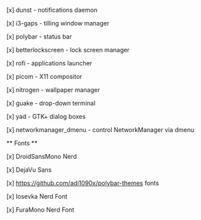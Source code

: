 [x] dunst - notifications daemon

[x] i3-gaps - tilling window manager

[x] polybar - status bar

[x] betterlockscreen - lock screen manager

[x] rofi - applications launcher

[x] picom - X11 compositor

[x] nitrogen - wallpaper manager

[x] guake - drop-down terminal

[x] yad - GTK+ dialog boxes

[x] networkmanager_dmenu - control NetworkManager via dmenu

** Fonts **

[x] DroidSansMono Nerd

[x] DejaVu Sans

[x] https://github.com/adi1090x/polybar-themes fonts

[x] Iosevka Nerd Font

[x] FuraMono Nerd Font
